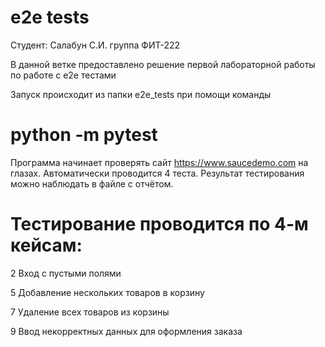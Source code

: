 # e2e tests 

Студент: Салабун С.И. группа ФИТ-222

В данной ветке предоставлено решение первой лабораторной работы по работе с e2e тестами

Запуск происходит из папки e2e_tests при помощи команды 
# python -m pytest

Программа начинает проверять сайт https://www.saucedemo.com на глазах. 
Автоматически проводится 4 теста. Результат тестирования можно наблюдать в файле с отчётом.

# Тестирование проводится по 4-м кейсам:

2 Вход с пустыми полями

5 Добавление нескольких товаров в корзину

7 Удаление всех товаров из корзины

9 Ввод некорректных данных для оформления заказа
